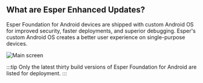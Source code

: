 ## What are Esper Enhanced Updates?

  

Esper Foundation for Android devices are shipped with custom Android OS for improved security, faster deployments, and superior debugging. Esper's custom Android OS creates a better user experience on single-purpose devices.

  

![Main screen](./images/updates.png)

  
  
:::tip
Only the latest thirty build versions of Esper Foundation for Android are listed for deployment.
:::